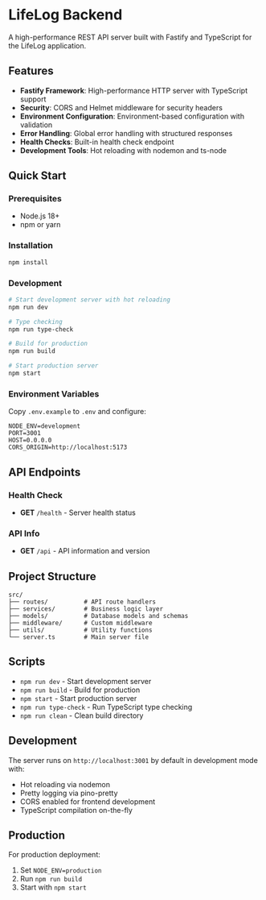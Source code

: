 # LifeLog Backend

A high-performance REST API server built with Fastify and TypeScript for the LifeLog application.

## Features

- **Fastify Framework**: High-performance HTTP server with TypeScript support
- **Security**: CORS and Helmet middleware for security headers
- **Environment Configuration**: Environment-based configuration with validation
- **Error Handling**: Global error handling with structured responses
- **Health Checks**: Built-in health check endpoint
- **Development Tools**: Hot reloading with nodemon and ts-node

## Quick Start

### Prerequisites

- Node.js 18+ 
- npm or yarn

### Installation

```bash
npm install
```

### Development

```bash
# Start development server with hot reloading
npm run dev

# Type checking
npm run type-check

# Build for production
npm run build

# Start production server
npm start
```

### Environment Variables

Copy `.env.example` to `.env` and configure:

```env
NODE_ENV=development
PORT=3001
HOST=0.0.0.0
CORS_ORIGIN=http://localhost:5173
```

## API Endpoints

### Health Check
- **GET** `/health` - Server health status

### API Info
- **GET** `/api` - API information and version

## Project Structure

```
src/
├── routes/          # API route handlers
├── services/        # Business logic layer
├── models/          # Database models and schemas
├── middleware/      # Custom middleware
├── utils/           # Utility functions
└── server.ts        # Main server file
```

## Scripts

- `npm run dev` - Start development server
- `npm run build` - Build for production
- `npm start` - Start production server
- `npm run type-check` - Run TypeScript type checking
- `npm run clean` - Clean build directory

## Development

The server runs on `http://localhost:3001` by default in development mode with:
- Hot reloading via nodemon
- Pretty logging via pino-pretty
- CORS enabled for frontend development
- TypeScript compilation on-the-fly

## Production

For production deployment:
1. Set `NODE_ENV=production`
2. Run `npm run build`
3. Start with `npm start`